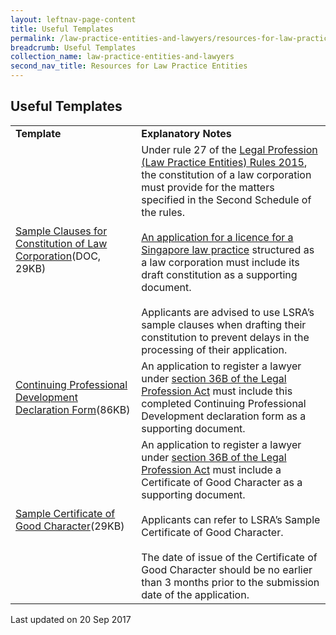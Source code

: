 ```yaml
---
layout: leftnav-page-content
title: Useful Templates
permalink: /law-practice-entities-and-lawyers/resources-for-law-practice-entities/useful-template/
breadcrumb: Useful Templates
collection_name: law-practice-entities-and-lawyers
second_nav_title: Resources for Law Practice Entities
---
```


Useful Templates
---

<table>
  <tr>
    <td>
      <b>Template</b>
    </td>
    <td>
      <b>Explanatory Notes</b>
    </td>
  </tr>
  <tr>
    <td><a href="/files/Sample_Clauses_for_Constitution_of_Law_Corporation_June_2016.docx/" target="_blank">Sample Clauses for Constitution of Law Corporation</a>(DOC, 29KB)
    </td>
    <td>Under rule 27 of the <a href="/law-practice-entities-and-lawyers/resources-for-law-practice-entities/relevant-legislation-and-communications/">Legal Profession (Law Practice Entities) Rules 2015</a>, the constitution of a law corporation must provide for the matters specified in the Second Schedule of the rules.<br><br>
      <a href="/law-practice-entities-and-lawyers/licensing-or-registration-of-law-practice-entities/apply-for-a-licence-or-registration-for-a-new-law-practice-entity/">An application for a licence for a Singapore law practice</a> structured as a law corporation must include its draft constitution as a supporting document.<br><br>
      Applicants are advised to use LSRA’s sample clauses when drafting their constitution to prevent delays in the processing of their application.</td>
  </tr>
  <tr>
    <td><a href="/files/CPD_declaration.pdf/" target="_blank">Continuing Professional Development Declaration Form</a>(86KB)</td>
    <td>An application to register a lawyer under <a href="/law-practice-entities-and-lawyers/licensing-or-registration-of-law-practice-entities/types-of-licence-or-registration/" target="_blank">section 36B of the Legal Profession Act</a> must include this completed Continuing Professional Development declaration form as a supporting document.</td>
  </tr>
  <tr>
    <td><a href="/files/Sample_Certificate_of_Good_Character.pdf/" target="_blank">Sample Certificate of Good Character</a>(29KB)</td>
    <td>An application to register a lawyer under <a href="/law-practice-entities-and-lawyers/licensing-or-registration-of-law-practice-entities/types-of-licence-or-registration/" target="_blank">section 36B of the Legal Profession Act</a> must include a Certificate of Good Character as a supporting document.<br><br>Applicants can refer to LSRA’s Sample Certificate of Good Character.<br><br>
The date of issue of the Certificate of Good Character should be no earlier than 3 months prior to the submission date of the application.</td>
</tr>
</table>

<p class="right-side-updated">Last updated on 20 Sep 2017</p> 
